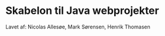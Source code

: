 
# Skabelon til Java webprojekter 


Lavet af:
Nicolas Allesøe, 
Mark Sørensen, 
Henrik Thomasen



